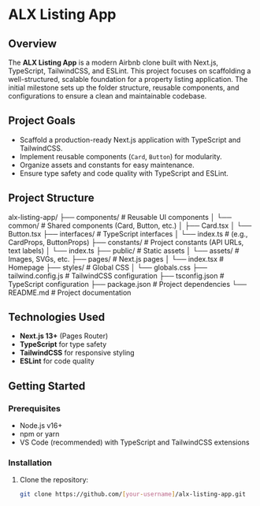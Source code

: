 # ALX Listing App

## Overview
The **ALX Listing App** is a modern Airbnb clone built with Next.js, TypeScript, TailwindCSS, and ESLint. This project focuses on scaffolding a well-structured, scalable foundation for a property listing application. The initial milestone sets up the folder structure, reusable components, and configurations to ensure a clean and maintainable codebase.

## Project Goals
- Scaffold a production-ready Next.js application with TypeScript and TailwindCSS.
- Implement reusable components (`Card`, `Button`) for modularity.
- Organize assets and constants for easy maintenance.
- Ensure type safety and code quality with TypeScript and ESLint.

## Project Structure

alx-listing-app/
├── components/ # Reusable UI components
│ └── common/ # Shared components (Card, Button, etc.)
│ ├── Card.tsx
│ └── Button.tsx
├── interfaces/ # TypeScript interfaces
│ └── index.ts # (e.g., CardProps, ButtonProps)
├── constants/ # Project constants (API URLs, text labels)
│ └── index.ts
├── public/ # Static assets
│ └── assets/ # Images, SVGs, etc.
├── pages/ # Next.js pages
│ └── index.tsx # Homepage
├── styles/ # Global CSS
│ └── globals.css
├── tailwind.config.js # TailwindCSS configuration
├── tsconfig.json # TypeScript configuration
├── package.json # Project dependencies
└── README.md # Project documentation


## Technologies Used
- **Next.js 13+** (Pages Router)
- **TypeScript** for type safety
- **TailwindCSS** for responsive styling
- **ESLint** for code quality

## Getting Started

### Prerequisites
- Node.js v16+
- npm or yarn
- VS Code (recommended) with TypeScript and TailwindCSS extensions

### Installation
1. Clone the repository:
   ```bash
   git clone https://github.com/[your-username]/alx-listing-app.git